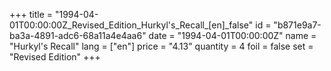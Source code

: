 +++
title = "1994-04-01T00:00:00Z_Revised_Edition_Hurkyl's_Recall_[en]_false"
id = "b871e9a7-ba3a-4891-adc6-68a11a4e4aa6"
date = "1994-04-01T00:00:00Z"
name = "Hurkyl's Recall"
lang = ["en"]
price = "4.13"
quantity = 4
foil = false
set = "Revised Edition"
+++
